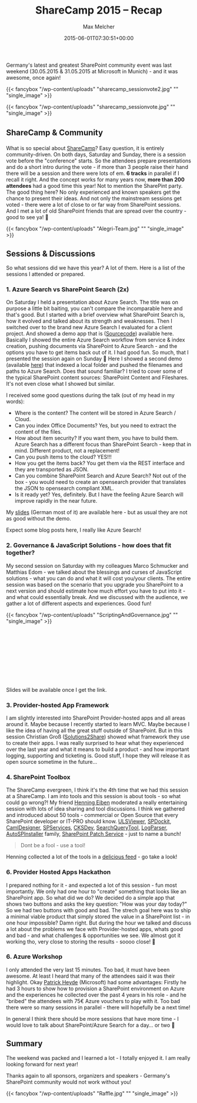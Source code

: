 ﻿---
title: ShareCamp 2015 – Recap
author: Max Melcher
aliases:
   - "/post/2015-06-01-sharecamp-2015-recap/"
2015: "06"
type: post
date: 2015-06-01T07:30:51+00:00
url: /2015/06/sharecamp-2015-recap/
yourls_shorturl:
  - http://melcher.it/s/5b
categories:
  - Apps
  - Azure
  - Azure Search
  - Community
  - Conference
  - Search
  - SharePoint 2013
  - SharePoint 2016
  - SharePoint Toolbox
  - Tools

---
Germany's latest and greatest SharePoint community event was last weekend (30.05.2015 & 31.05.2015 at Microsoft in Munich) - and it was awesome, once again!

{{< fancybox "/wp-content/uploads" "sharecamp_sessionvote2.jpg" "" "single_image" >}}

{{< fancybox "/wp-content/uploads" "sharecamp_sessionvote.jpg" "" "single_image" >}}

## 

## 

## 

## 

## <span style="line-height: 1.5;">ShareCamp & Community</span>

What is so special about [ShareCamp][1]? Easy question, it is entirely community-driven. On both days, Saturday and Sunday, there is a session vote before the "conference" starts. So the attendees prepare presentations and do a short intro during the vote - if more than 3 people raise their hand there will be a session and there were lots of em. **6 tracks** in parallel if I recall it right. And the concept works for many years now, **more than 200 attendees** had a good time this year! Not to mention the SharePint party. The good thing here? No only experienced and known speakers get the chance to present their ideas. And not only the mainstream sessions get voted - there were a lot of close to or far way from SharePoint sessions. And I met a lot of old SharePoint friends that are spread over the country - good to see ya! 🙂

{{< fancybox "/wp-content/uploads" "Alegri-Team.jpg" "" "single_image" >}}

## 

## 

## 

## 

## 

## Sessions & Discussions

So what sessions did we have this year? A lot of them. Here is a list of the sessions I attended or prepared.

### 1. Azure Search vs SharePoint Search (2x)

On Saturday I held a presentation about Azure Search. The title was on purpose a little bit baiting, you can't compare the incomparable here and that's good. But I started with a brief overview what SharePoint Search is, how it evolved and talked about its strength and weaknesses. Then I switched over to the brand new Azure Search I evaluated for a client project. And showed a demo app that is ([Sourcecode][2]) available here. Basically I showed the entire Azure Search workflow from service & index creation, pushing documents via SharePoint to Azure Search - and the options you have to get items back out of it. I had good fun. So much, that I presented the session again on Sunday 🙂 Here I showed a second demo (available [here][2]) that indexed a local folder and pushed the filenames and paths to Azure Search. Does that sound familiar? I tried to cover some of the typical SharePoint content sources: SharePoint Content and Fileshares. It's not even close what I showed but similar.

I received some good questions during the talk (out of my head in my words):

  * Where is the content? The content will be stored in Azure Search / Cloud.
  * Can you index Office Documents? Yes, but you need to extract the content of the files.
  * How about item security? If you want them, you have to build them. Azure Search has a different focus than SharePoint Search - keep that in mind. Different product, not a replacement!
  * Can you push items to the cloud? YES!!!
  * How you get the items back? You get them via the REST interface and they are transported as JSON.
  * Can you combine SharePoint Search and Azure Search? Not out of the box - you would need to create an opensearch provider that translates the JSON to opensearch compliant XML.
  * Is it ready yet? Yes, definitely. But I have the feeling Azure Search will improve rapidly in the near future.

My [slides][3] (German most of it) are available here - but as usual they are not as good without the demo.

Expect some blog posts here, I really like Azure Search!

### 2. Governance & JavaScript Solutions - how does that fit together?

My second session on Saturday with my colleagues Marco Schmucker and Matthias Edom - we talked about the blessings and curses of JavaScript solutions - what you can do and what it will cost you/your clients. The entire session was based on the scenario that you upgrade you SharePoint to a next version and should estimate how much effort you have to put into it - and what could essentially break. And we discussed with the audience, we gather a lot of different aspects and experiences. Good fun!

{{< fancybox "/wp-content/uploads" "ScriptingAndGovernance.jpg" "" "single_image" >}}

&nbsp;

&nbsp;

&nbsp;

&nbsp;

&nbsp;

Slides will be available once I get the link.

### 3. Provider-hosted App Framework

I am slightly interested into SharePoint Provider-hosted apps and all areas around it. Maybe because I recently started to learn MVC. Maybe because I like the idea of having all the great stuff outside of SharePoint. But in this session Christian Groß ([Solutions2Share][4]) showed what framework they use to create their apps. I was really surprised to hear what they experienced over the last year and what it means to build a product - and how important logging, supporting and ticketing is. Good stuff, I hope they will release it as open source sometime in the future&#8230;

### 4. SharePoint Toolbox

The ShareCamp evergreen, I think it's the 4th time that we had this session at a ShareCamp. I am into tools and this session is about tools - so what could go wrong?! My friend [Henning Eiben][5] moderated a really entertaining session with lots of idea sharing and tool discussions. I think we gathered and introduced about 50 tools - commercial or Open Source that every SharePoint developer or IT-PRO should know. [ULSViewer][6], [SPDockit][7], [CamlDesigner][8], [SPServices][9], [CKSDev][10], [SearchQueryTool][11], [LogParser][12], [AutoSPInstaller][12] family, [SharePoint Patch Service][13] - just to name a bunch!

> Dont be a fool - use a tool!

Henning collected a lot of the tools in a [delicious feed][14] - go take a look!

### 6. Provider Hosted Apps Hackathon

I prepared nothing for it - and expected a lot of this session - fun most importantly. We only had one hour to "create" something that looks like an SharePoint app. So what did we do? We decided do a simple app that shows two buttons and asks the key question: "How was your day today?" So we had two buttons with good and bad. The strech goal here was to ship a minimal viable product that simply stored the value in a SharePoint list - in one hour impossible? Damn right. But during the hour we talked and discuss a lot about the problems we face with Provider-hosted apps, whats good and bad - and what challenges & opportunities we see. We almost got it working tho, very close to storing the results - soooo close! 🙂

### 6. Azure Workshop

I only attended the very last 15 minutes. Too bad, it must have been awesome. At least I heard that many of the attendees said it was their highlight. Okay [Patrick Heyde][15] (Microsoft) had some advantages: Firstly he had 3 hours to show how to provision a SharePoint environment on Azure and the experiences he collected over the past 4 years in his role - and he "bribed" the attendees with 75€ Azure vouchers to play with it. Too bad there were so many sessions in parallel - there will hopefully be a next time!

In general I think there should be more sessions that have more time - I would love to talk about SharePoint/Azure Search for a day&#8230; or two 🙂

## Summary

The weekend was packed and I learned a lot - I totally enjoyed it. I am really looking forward for next year!

Thanks again to all sponsors, organizers and speakers - Germany's SharePoint community would not work without you!

{{< fancybox "/wp-content/uploads" "Raffle.jpg" "" "single_image" >}}

 [1]: http://melcher.it/s/50
 [2]: http://melcher.it/s/4X
 [3]: http://melcher.it/s/4Y
 [4]: http://melcher.it/s/51
 [5]: https://twitter.com/nyn3x
 [6]: http://melcher.it/s/53
 [7]: http://melcher.it/s/54
 [8]: http://melcher.it/s/55
 [9]: http://melcher.it/s/56
 [10]: http://melcher.it/s/57
 [11]: http://melcher.it/s/3P
 [12]: http://melcher.it/s/58
 [13]: http://melcher.it/s/5a
 [14]: http://melcher.it/s/5c
 [15]: http://blogs.technet.com/b/patrick_heyde/
